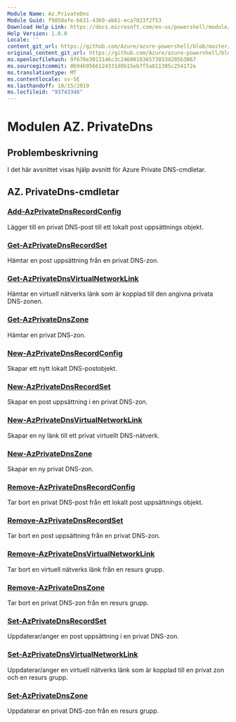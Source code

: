 ```yaml
---
Module Name: Az.PrivateDns
Module Guid: f9850afe-b631-4369-ab61-eca7023f2f53
Download Help Link: https://docs.microsoft.com/en-us/powershell/module/az.privatedns
Help Version: 1.0.0
Locale: ''
content_git_url: https://github.com/Azure/azure-powershell/blob/master/src/PrivateDns/PrivateDns/help/Az.PrivateDNS.md
original_content_git_url: https://github.com/Azure/azure-powershell/blob/master/src/PrivateDns/PrivateDns/help/Az.PrivateDNS.md
ms.openlocfilehash: 9f670e3013146c3c246001636573033d205b3867
ms.sourcegitcommit: 0b94b9566124331d0b15eb7f5a811305c254172e
ms.translationtype: MT
ms.contentlocale: sv-SE
ms.lasthandoff: 10/15/2019
ms.locfileid: "93743346"
---
```

# Modulen AZ. PrivateDns
## Problembeskrivning
I det här avsnittet visas hjälp avsnitt för Azure Private DNS-cmdletar.

## AZ. PrivateDns-cmdletar
### [Add-AzPrivateDnsRecordConfig](Add-AzPrivateDnsRecordConfig.md)
Lägger till en privat DNS-post till ett lokalt post uppsättnings objekt.

### [Get-AzPrivateDnsRecordSet](Get-AzPrivateDnsRecordSet.md)
Hämtar en post uppsättning från en privat DNS-zon.

### [Get-AzPrivateDnsVirtualNetworkLink](Get-AzPrivateDnsVirtualNetworkLink.md)
Hämtar en virtuell nätverks länk som är kopplad till den angivna privata DNS-zonen.

### [Get-AzPrivateDnsZone](Get-AzPrivateDnsZone.md)
Hämtar en privat DNS-zon.

### [New-AzPrivateDnsRecordConfig](New-AzPrivateDnsRecordConfig.md)
Skapar ett nytt lokalt DNS-postobjekt.

### [New-AzPrivateDnsRecordSet](New-AzPrivateDnsRecordSet.md)
Skapar en post uppsättning i en privat DNS-zon.

### [New-AzPrivateDnsVirtualNetworkLink](New-AzPrivateDnsVirtualNetworkLink.md)
Skapar en ny länk till ett privat virtuellt DNS-nätverk.

### [New-AzPrivateDnsZone](New-AzPrivateDnsZone.md)
Skapar en ny privat DNS-zon.

### [Remove-AzPrivateDnsRecordConfig](Remove-AzPrivateDnsRecordConfig.md)
Tar bort en privat DNS-post från ett lokalt post uppsättnings objekt.

### [Remove-AzPrivateDnsRecordSet](Remove-AzPrivateDnsRecordSet.md)
Tar bort en post uppsättning från en privat DNS-zon.

### [Remove-AzPrivateDnsVirtualNetworkLink](Remove-AzPrivateDnsVirtualNetworkLink.md)
Tar bort en virtuell nätverks länk från en resurs grupp.

### [Remove-AzPrivateDnsZone](Remove-AzPrivateDnsZone.md)
Tar bort en privat DNS-zon från en resurs grupp.

### [Set-AzPrivateDnsRecordSet](Set-AzPrivateDnsRecordSet.md)
Uppdaterar/anger en post uppsättning i en privat DNS-zon.

### [Set-AzPrivateDnsVirtualNetworkLink](Set-AzPrivateDnsVirtualNetworkLink.md)
Uppdaterar/anger en virtuell nätverks länk som är kopplad till en privat zon och en resurs grupp.

### [Set-AzPrivateDnsZone](Set-AzPrivateDnsZone.md)
Uppdaterar en privat DNS-zon från en resurs grupp.

